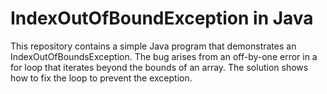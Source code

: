 # IndexOutOfBoundException in Java
This repository contains a simple Java program that demonstrates an IndexOutOfBoundsException. The bug arises from an off-by-one error in a for loop that iterates beyond the bounds of an array. The solution shows how to fix the loop to prevent the exception.
